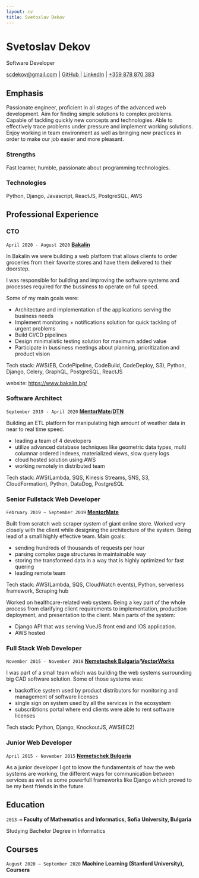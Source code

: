 ```yaml
---
layout: cv
title: Svetoslav Dekov
---
```

# Svetoslav Dekov
Software Developer

<div id="webaddress">
<a href="mailto:scdekov@gmail.com">scdekov@gmail.com</a>
| <a href="https://github.com/scdekov"> GitHub </a>
| <a href="https://www.linkedin.com/in/svetoslav-dekov-40aa60b4">LinkedIn</a>
| <a href="tel:+359878870383">+359 878 870 383</a>
</div>


## Emphasis
Passionate engineer, proficient in all stages of the advanced web development. Aim for finding simple solutions to complex problems. Capable of tackling quickly new concepts and technologies. Able to effectively trace problems under pressure and implement working solutions. Enjoy working in team environment as well as bringing new practices in order to make our job easier and more pleasant.

### Strengths
Fast learner, humble, passionate about programming technologies.

### Technologies

Python, Django, Javascript, ReactJS, PostgreSQL, AWS

## Professional Experience

### CTO

`April 2020 - August 2020`
<a href="https://www.bakalin.bg">__Bakalin__</a>

In Bakalin we were building a web platform that allows clients to order groceries from their favorite stores and have them delivered to their doorstep.

I was responsible for building and improving the software systems and processes required for the bussiness to operate on full speed.

Some of my main goals were:
- Architecture and implementation of the applications serving the business needs
- Implement monitoring + notifications solution for quick tackling of urgent problems
- Build CI/CD pipelines
- Design minimalistic testing solution for maximum added value
- Participate in bussiness meetings about planning, prioritization and product vision

Tech stack: AWS(EB, CodePipeline, CodeBuild, CodeDeploy, S3), Python, Django, Celery, GraphQL, PostgreSQL, ReactJS

website: <a href="https://www.bakalin.bg/">https://www.bakalin.bg/</a>

### Software Architect

`September 2019 - April 2020`
<a href="https://mentormate.com/">__MentorMate__</a>/<a href="https://www.dtn.com/">__DTN__</a>

Building an ETL platform for manipulating high amount of weather data in near to real time speed.
- leading a team of 4 developers
- utilize advanced database techniques like geometric data types, multi columnar ordered indexes, materialized views, slow query logs
- cloud hosted solution using AWS
- working remotely in distributed team

Tech stack: AWS(Lambda, SQS, Kinesis Streams, SNS, S3, CloudFormation), Python, DataDog, PostgreSQL

### Senior Fullstack Web Developer

`February 2019 – September 2019`
<a href="https://mentormate.com/">__MentorMate__</a>

Built from scratch web scraper system of giant online store. Worked very closely with the client while designing the architecture of the system. Being lead of a small highly effective team. Main goals:
- sending hundreds of thousands of requests per hour
- parsing complex page structures in maintainable way
- storing the transformed data in a way that is highly optimized for fast quering
- leading remote team

Tech stack: AWS(Lambda, SQS, CloudWatch events), Python, serverless framework, Scraping hub

Worked on healthcare-related web system. Being a key part of the whole process from clarifying client requirements to implementation, production deployment, and presentation to the client. Main parts of the system:
- Django API that was serving VueJS front end and IOS application.
- AWS hosted 

### Full Stack Web Developer

`November 2015 - November 2018`
<a href="https://www.nemetschek.bg/">__Nemetschek Bulgaria__</a>/<a href="https://www.vectorworks.net/en-GB">__VectorWorks__</a>

I was part of a small team which was building the web systems surrounding big CAD software solution. Some of those systems was:
- backoffice system used by product distributors for monitoring and management of software licenses
- single sign on system used by all the services in the ecosystem
- subscribtions portal where end clients were able to rent software licenses

Tech stack: Python, Django, KnockoutJS, AWS(EC2)

### Junior Web Developer
`April 2015 - November 2015`
<a href="https://www.nemetschek.bg/">__Nemetschek Bulgaria__</a>

As a junior developer I got to know the fundamentals of how the web systems are working, the different ways for communication between services as well as some powerfull frameworks like Django which proved to be my best friends in the future.

## Education

`2013-∞`
__Faculty of Mathematics and Informatics, Sofia University, Bulgaria__

Studying Bachelor Degree in Informatics

## Courses

`August 2020 – September 2020`
__Machine Learning (Stanford University), Coursera__

<!-- ### Footer

Last updated: January 2020 -->


